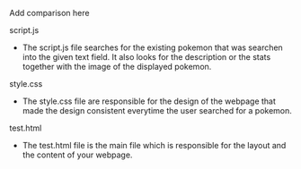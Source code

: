 Add comparison here

script.js
 - The script.js file searches for the existing pokemon that was searchen into the given text field. It also looks for the description or the stats together with the image of the displayed pokemon.

style.css
  - The style.css file are responsible for the design of the webpage that made the design consistent everytime the user searched for a pokemon.

test.html
  - The test.html file is the main file which is responsible for the layout and the content of your webpage.
